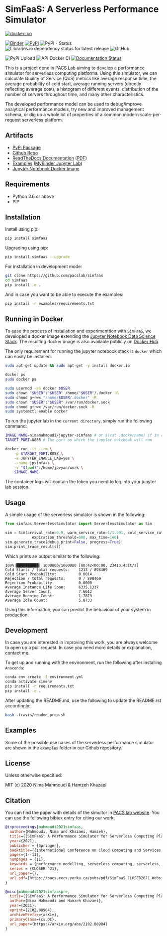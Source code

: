 # SimFaaS: A Serverless Performance Simulator

[![dockeri.co](https://dockeri.co/image/nimamahmoudi/jupyter-simfaas)](https://hub.docker.com/r/nimamahmoudi/jupyter-simfaas)

[![Binder](https://mybinder.org/badge_logo.svg)](https://mybinder.org/v2/gh/pacslab/simfaas/master?urlpath=lab%2Ftree%2Fexamples%2F)
[![PyPI](https://img.shields.io/pypi/v/simfaas.svg)](https://pypi.org/project/simfaas/)
![PyPI - Status](https://img.shields.io/pypi/status/simfaas.svg)
![Libraries.io dependency status for latest release](https://img.shields.io/librariesio/release/pypi/simfaas.svg)
![GitHub](https://img.shields.io/github/license/pacslab/simfaas.svg)


![PyPi Upload](https://github.com/pacslab/simfaas/workflows/PyPi%20Upload/badge.svg)
![API Docker CI](https://github.com/pacslab/simfaas/workflows/API%20Docker%20CI/badge.svg)
[![Documentation Status](https://readthedocs.org/projects/simfaas/badge/?version=latest)](https://simfaas.readthedocs.io/en/latest/?badge=latest)

This is a project done in [PACS Lab](https://pacs.eecs.yorku.ca/) aiming to develop a performance simulator for serverless computing platforms. Using this simulator, we can calculate Quality of Service (QoS) metrics like average response time, the average probability of cold start, average running servers (directly reflecting average cost), a histogram of different events, distribution of the number of servers throughout time, and many other characteristics.

The developed performance model can be used to debug/improve analytical performance models, try new and improved management schema, or dig up a whole lot of properties of a common modern scale-per-request serverless platform.

## Artifacts

- [PyPi Package](https://pypi.org/project/simfaas/)
- [Github Repo](https://github.com/pacslab/simfaas)
- [ReadTheDocs Documentation](https://simfaas.readthedocs.io/en/latest/) ([PDF](https://simfaas.readthedocs.io/_/downloads/en/latest/pdf/))
- [Examples](./examples) ([MyBinder Jupyter Lab](https://mybinder.org/v2/gh/pacslab/simfaas/master?urlpath=lab%2Ftree%2Fexamples%2F))
- [Jupyter Notebook Docker Image](https://hub.docker.com/r/nimamahmoudi/jupyter-simfaas)

## Requirements

- Python 3.6 or above
- PIP

## Installation

Install using pip:

```sh
pip install simfaas
```

Upgrading using pip:

```sh
pip install simfaas --upgrade
```

For installation in development mode:

```sh
git clone https://github.com/pacslab/simfaas
cd simfaas
pip install -e .
```

And in case you want to be able to execute the examples:

```sh
pip install -r examples/requirements.txt
```

## Running in Docker

To ease the process of installation and experimenttion with `SimFaaS`, we developed
a docker image extending the [Jupyter Notebook Data Science Stack](https://hub.docker.com/r/jupyter/datascience-notebook/).
The resulting docker image is also available publicly on [Docker Hub](https://hub.docker.com/r/nimamahmoudi/jupyter-simfaas).

The only requirement for running the jupyter notebook stack is `docker` which can easily be installed:

```sh
sudo apt-get update && sudo apt-get -y install docker.io

docker ps
sudo docker ps

sudo usermod -aG docker $USER
sudo chown "$USER":"$USER" /home/"$USER"/.docker -R
sudo chmod g+rwx "/home/$USER/.docker" -R
sudo chown "$USER":"$USER" /var/run/docker.sock
sudo chmod g+rwx /var/run/docker.sock -R
sudo systemctl enable docker
```

To run the jupyter lab in the `current directory`, simply run the following command:

```sh
IMAGE_NAME=nimamahmoudi/jupyter-simfaas # or $(cat .dockername) if in root folder of the github repo
TARGET_PORT=8888 # The port on which the jupyter notebook will run

docker run -it --rm \
    -p $TARGET_PORT:8888 \
    -e JUPYTER_ENABLE_LAB=yes \
    --name jpsimfaas \
    -v "$(pwd)":/home/jovyan/work \
    $IMAGE_NAME
```

The container logs will contain the token you need to log into your jupyter lab session.

## Usage

A simple usage of the serverless simulator is shown in the following:

```py
from simfaas.ServerlessSimulator import ServerlessSimulator as Sim

sim = Sim(arrival_rate=0.9, warm_service_rate=1/1.991, cold_service_rate=1/2.244,
            expiration_threshold=600, max_time=1e6)
sim.generate_trace(debug_print=False, progress=True)
sim.print_trace_results()
```

Which prints an output similar to the following:

```
100%|██████████| 1000000/1000000 [00:42<00:00, 23410.45it/s]
Cold Starts / total requests:	 1213 / 898469
Cold Start Probability: 	     0.0014
Rejection / total requests:      0 / 898469
Rejection Probability: 		     0.0000
Average Instance Life Span:      6335.1337
Average Server Count:  		     7.6612
Average Running Count:  	     1.7879
Average Idle Count:  		     5.8733
```

Using this information, you can predict the behaviour of your system in production.

## Development

In case you are interested in improving this work, you are always welcome to open up a pull request.
In case you need more details or explanation, contact me.

To get up and running with the environment, run the following after installing `Anaconda`:

```sh
conda env create -f environment.yml
conda activate simenv
pip install -r requirements.txt
pip install -e .
```

After updating the README.md, use the following to update the README.rst accordingly:

```sh
bash .travis/readme_prep.sh
```

## Examples

Some of the possible use cases of the serverless performance simulator are shown in the `examples` folder in our Github repository.

## License

Unless otherwise specified:

MIT (c) 2020 Nima Mahmoudi & Hamzeh Khazaei

## Citation

You can find the paper with details of the simultor in [PACS lab website](https://pacs.eecs.yorku.ca/publications/). You can use the following bibtex entry for citing our work:

```bib
@inproceedings{mahmoudi2021simfaas,
  author={Mahmoudi, Nima and Khazaei, Hamzeh},
  title={{SimFaaS: A Performance Simulator for Serverless Computing Platforms}},
  year={2021},
  publisher = {Springer},
  booktitle={{International Conference on Cloud Computing and Services Science}},
  pages={1--11},
  numpages = {11},
  keywords = {performance modelling, serverless computing, serverless, simulator, performance},
  series = {CLOSER '21},
  url_paper={},
  url_pdf={https://pacs.eecs.yorku.ca/pubs/pdf/SimFaaS_CLOSER2021_Website_Preprint.pdf}
}

@misc{mahmoudi2021simfaaspre,
  title={{SimFaaS: A Performance Simulator for Serverless Computing Platforms}},
  author={Nima Mahmoudi and Hamzeh Khazaei},
  year={2021},
  eprint={2102.08904},
  archivePrefix={arXiv},
  primaryClass={cs.DC},
  url_paper={https://arxiv.org/abs/2102.08904}
}
```
